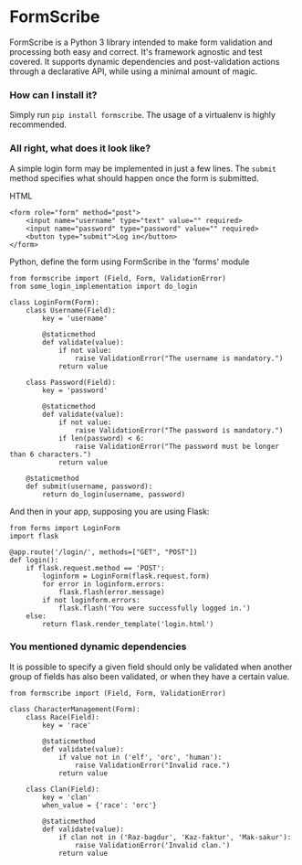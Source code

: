 # FormScribe
FormScribe is a Python 3 library intended to make form validation and processing both easy and correct. It's framework agnostic and test covered. It supports dynamic dependencies and post-validation actions through a declarative API, while using a minimal amount of magic.

### How can I install it?
Simply run `pip install formscribe`. The usage of a virtualenv is highly recommended.

### All right, what does it look like?
A simple login form may be implemented in just a few lines. The `submit` method specifies what should happen once the form is submitted.

HTML
```
<form role="form" method="post">
    <input name="username" type="text" value="" required>
    <input name="password" type="password" value="" required>
    <button type="submit">Log in</button>
</form>
```

Python, define the form using FormScribe in the 'forms' module
```
from formscribe import (Field, Form, ValidationError)
from some_login_implementation import do_login

class LoginForm(Form):
    class Username(Field):
        key = 'username'
        
        @staticmethod
        def validate(value):
            if not value:
                raise ValidationError("The username is mandatory.")
            return value

    class Password(Field):
        key = 'password'
        
        @staticmethod
        def validate(value):
            if not value:
                raise ValidationError("The password is mandatory.")
            if len(password) < 6:
                raise ValidationError("The password must be longer than 6 characters.")
            return value
    
    @staticmethod
    def submit(username, password):
        return do_login(username, password)
```

And then in your app, supposing you are using Flask:
```
from forms import LoginForm
import flask

@app.route('/login/', methods=["GET", "POST"])
def login():
    if flask.request.method == 'POST':
        loginform = LoginForm(flask.request.form)
        for error in loginform.errors:
            flask.flash(error.message)
        if not loginform.errors:
            flask.flash('You were successfully logged in.')
    else:
        return flask.render_template('login.html')
```

### You mentioned dynamic dependencies
It is possible to specify a given field should only be validated when another group of fields has also been validated, or when they have a certain value.
```
from formscribe import (Field, Form, ValidationError)

class CharacterManagement(Form):
    class Race(Field):
        key = 'race'
        
        @staticmethod
        def validate(value):
            if value not in ('elf', 'orc', 'human'):
                raise ValidationError("Invalid race.")
            return value
    
    class Clan(Field):
        key = 'clan'
        when_value = {'race': 'orc'}
        
        @staticmethod
        def validate(value):
            if clan not in ('Raz-bagdur', 'Kaz-faktur', 'Mak-sakur'):
                raise ValidationError('Invalid clan.')
            return value
```
